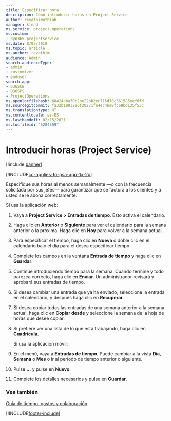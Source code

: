```yaml
---
title: Especificar hora
description: Cómo introducir horas en Project Service
author: revathimuthiah
manager: kfend
ms.service: project-operations
ms.custom:
- dyn365-projectservice
ms.date: 8/03/2018
ms.topic: article
ms.author: revathim
audience: Admin
search.audienceType:
- admin
- customizer
- enduser
search.app:
- D365CE
- D365PS
- ProjectOperations
ms.openlocfilehash: 68424bba30b2be22bb2ec715d70c361585eef6fd
ms.sourcegitcommit: fa32b1893286f20271fa4ec4be8fc68bd135f53c
ms.translationtype: HT
ms.contentlocale: es-ES
ms.lasthandoff: 02/15/2021
ms.locfileid: "5284559"
---
```

# <a name="enter-time-project-service"></a>Introducir horas (Project Service)

[!include [banner](../includes/psa-now-project-operations.md)]

[!INCLUDE[cc-applies-to-psa-app-1x-2x](../includes/cc-applies-to-psa-app-1x-2x.md)]

Especifique sus horas al menos semanalmente —o con la frecuencia solicitada por sus jefes— para garantizar que se factura a los clientes y a usted se le abona correctamente.  
  
 Si usa la aplicación web:  
  
1. Vaya a **Project Service > Entradas de tiempo**. Esto activa el calendario.  
  
2. Haga clic en **Anterior** o **Siguiente** para ver el calendario para la semana anterior o la próxima. Haga clic en **Hoy** para volver a la semana actual.  
  
3. Para especificar el tiempo, haga clic en **Nueva** o doble clic en el calendario bajo el día para el desea especificar tiempo.  
  
4. Complete los campos en la ventana **Entrada de tiempo** y haga clic en **Guardar**.  
  
5. Continúe introduciendo tiempo para la semana. Cuando termine y todo parezca correcto, haga clic en **Enviar**. Un administrador revisará y aprobará sus entradas de tiempo.  
  
6. Si desea cambiar una entrada que ya ha enviado, seleccione la entrada en el calendario, y después haga clic en **Recuperar**.  
  
7. Si desea copiar todas las entradas de una semana anterior a la semana actual, haga clic en **Copiar desde** y seleccione la semana de la hoja de horas que desee copiar.  
  
8. Si prefiere ver una lista de lo que está trabajando, haga clic en **Cuadrícula**.  
  
   Si usa la aplicación móvil:  
  
9. En el menú, vaya a **Entradas de tiempo**.     Puede cambiar a la vista **Día**, **Semana** o **Mes** o ir al período de tiempo anterior o siguiente.  
  
10. Pulse **...** y pulse en **Nuevo**.  
  
11. Complete los detalles necesarios y pulse en **Guardar**.  
  
### <a name="see-also"></a>Vea también  
 [Guía de tiempo, gastos y colaboración](../psa/time-expense-collaboration-guide.md)


[!INCLUDE[footer-include](../includes/footer-banner.md)]